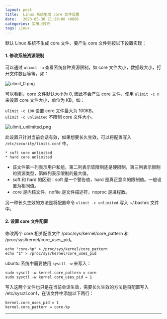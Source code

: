 ```yaml
---
layout: post
title:  Linux 系统生成 core 文件设置
date:   2023-05-30 21:20:00 +0800
categories: 实用小技巧
tags: Linux
---
```


默认 Linux 系统不生成 core 文件，要产生 core 文件则按以下设置实现：  

#### 1. 修改系统资源限制

可以通过 `ulimit -a` 查看系统各种资源限制，如 core 文件大小，数据段大小，打开文件数目等等。如：  

![ulimit_0.png]({{site.imgurl}}/styles/images/tips/ulimit_0.png)  

可以看到，core 文件默认大小为 0, 因此不会产生 core 文件，使用 `ulimit -c n` 来设置 core 文件大小，单位为 KB，如：

`ulimit -c 100` 设置 core 文件最大为 100KB。  
`ulimit -c unlimited` 不限制 core 文件大小。  

![ulimit_unlimited.png]({{site.imgurl}}/styles/images/tips/ulimit_unlimited.png)  

此设置只针对当前会话有效，如果想要长久生效，可以将配置写入 `/etc/security/limits.conf` 中。  

```
* soft core unlimited
* hard core unlimited
```

* 该文件第一列表示用户和组，第二列表示软限制还是硬限制，第三列表示限制的资源类型，第四列表示限制的最大值。  
* soft 和 hard 的区别：soft 是一个警告值，hard 是真正意义的限制值。一般设置为相同值。  
* core 是内核文件，nofile 是文件描述符，noproc 是进程数。  

另一种长久生效的方法是将配置命令 `ulimit -c unlimited` 写入 ~/.bashrc 文件中。  

#### 2. 设置 core 文件配置

修改两个 core 相关配置文件 /proc/sys/kernel/core_pattern 和 /proc/sys/kernel/core_uses_pid。  

```
echo "core-%p" > /proc/sys/kernel/core_pattern
echo "1" > /proc/sys/kernel/core_uses_pid
```

ubuntu 系统中需要使用 `sysctl -w` 来写入：  

```
sudo sysctl -w kernel.core_pattern = core
sudo sysctl -w kernel.core_uses_pid = 1
```

写入这两个文件也只是在当前会话生效，需要长久生效的方法是将配置写入 /etc/sysctl.conf，在该文件中添加以下两行：  

```
kernel.core_uses_pid = 1
kernel.core_pattern = core-%p
```

----